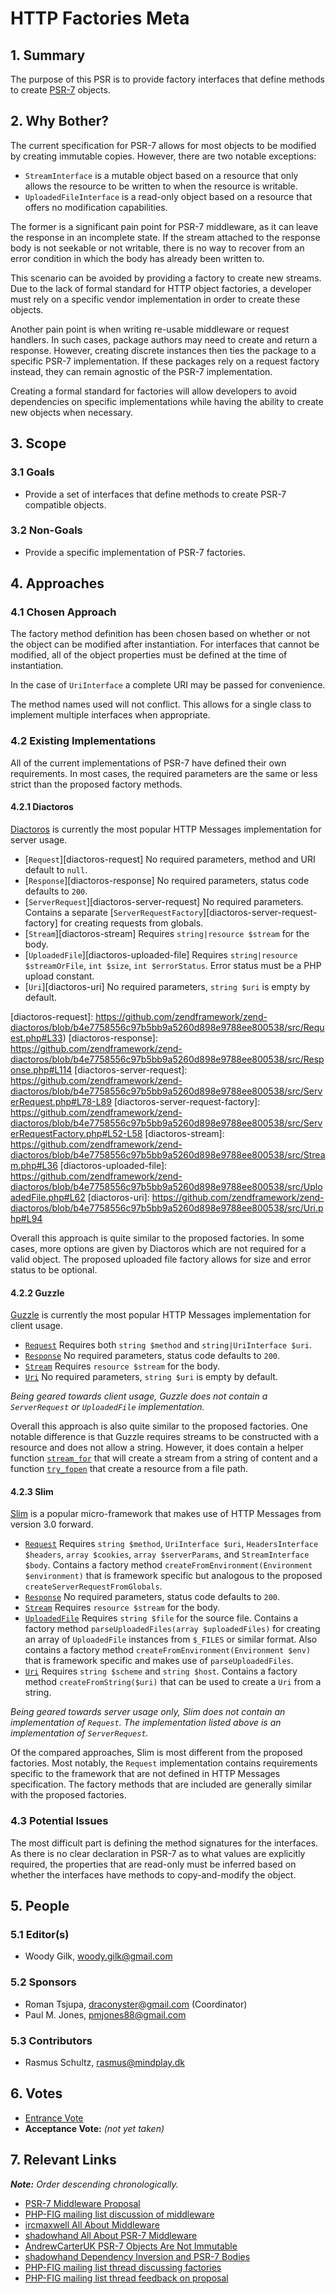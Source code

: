 HTTP Factories Meta
===================

## 1. Summary

The purpose of this PSR is to provide factory interfaces that define methods to
create [PSR-7][psr7] objects.

[psr7]: https://www.php-fig.org/psr/psr-7/

## 2. Why Bother?

The current specification for PSR-7 allows for most objects to be modified by
creating immutable copies. However, there are two notable exceptions:

* `StreamInterface` is a mutable object based on a resource that only allows
  the resource to be written to when the resource is writable.
* `UploadedFileInterface` is a read-only object based on a resource that offers
  no modification capabilities.

The former is a significant pain point for PSR-7 middleware, as it can leave
the response in an incomplete state. If the stream attached to the response body
is not seekable or not writable, there is no way to recover from an error
condition in which the body has already been written to.

This scenario can be avoided by providing a factory to create new streams. Due to
the lack of formal standard for HTTP object factories, a developer must rely on
a specific vendor implementation in order to create these objects.

Another pain point is when writing re-usable middleware or request handlers. In
such cases, package authors may need to create and return a response. However,
creating discrete instances then ties the package to a specific PSR-7
implementation. If these packages rely on a request factory instead, they can
remain agnostic of the PSR-7 implementation.

Creating a formal standard for factories will allow developers to avoid
dependencies on specific implementations while having the ability to create new
objects when necessary.

## 3. Scope

### 3.1 Goals

* Provide a set of interfaces that define methods to create PSR-7 compatible objects.

### 3.2 Non-Goals

* Provide a specific implementation of PSR-7 factories.

## 4. Approaches

### 4.1 Chosen Approach

The factory method definition has been chosen based on whether or not the object
can be modified after instantiation. For interfaces that cannot be modified, all
of the object properties must be defined at the time of instantiation.

In the case of `UriInterface` a complete URI may be passed for convenience.

The method names used will not conflict. This allows for a single class to
implement multiple interfaces when appropriate.

### 4.2 Existing Implementations

All of the current implementations of PSR-7 have defined their own requirements.
In most cases, the required parameters are the same or less strict than the proposed
factory methods.

#### 4.2.1 Diactoros

[Diactoros][zend-diactoros] is currently the most popular HTTP Messages implementation for
server usage.

- [`Request`][diactoros-request] No required parameters, method and URI default to `null`.
- [`Response`][diactoros-response] No required parameters, status code defaults to `200`.
- [`ServerRequest`][diactoros-server-request] No required parameters. Contains a separate
  [`ServerRequestFactory`][diactoros-server-request-factory] for creating requests from globals.
- [`Stream`][diactoros-stream] Requires `string|resource $stream` for the body.
- [`UploadedFile`][diactoros-uploaded-file] Requires `string|resource $streamOrFile`, `int $size`,
  `int $errorStatus`. Error status must be a PHP upload constant.
- [`Uri`][diactoros-uri] No required parameters, `string $uri` is empty by default.

[zend-diactoros]: https://docs.zendframework.com/zend-diactoros/
[diactoros-request]: https://github.com/zendframework/zend-diactoros/blob/b4e7758556c97b5bb9a5260d898e9788ee800538/src/Request.php#L33)
[diactoros-response]: https://github.com/zendframework/zend-diactoros/blob/b4e7758556c97b5bb9a5260d898e9788ee800538/src/Response.php#L114
[diactoros-server-request]: https://github.com/zendframework/zend-diactoros/blob/b4e7758556c97b5bb9a5260d898e9788ee800538/src/ServerRequest.php#L78-L89
[diactoros-server-request-factory]: https://github.com/zendframework/zend-diactoros/blob/b4e7758556c97b5bb9a5260d898e9788ee800538/src/ServerRequestFactory.php#L52-L58
[diactoros-stream]: https://github.com/zendframework/zend-diactoros/blob/b4e7758556c97b5bb9a5260d898e9788ee800538/src/Stream.php#L36
[diactoros-uploaded-file]: https://github.com/zendframework/zend-diactoros/blob/b4e7758556c97b5bb9a5260d898e9788ee800538/src/UploadedFile.php#L62
[diactoros-uri]: https://github.com/zendframework/zend-diactoros/blob/b4e7758556c97b5bb9a5260d898e9788ee800538/src/Uri.php#L94

Overall this approach is quite similar to the proposed factories. In some cases,
more options are given by Diactoros which are not required for a valid object.
The proposed uploaded file factory allows for size and error status to be optional.

#### 4.2.2 Guzzle

[Guzzle][guzzle] is currently the most popular HTTP Messages implementation for client usage.

- [`Request`][guzzle-request] Requires both `string $method` and `string|UriInterface $uri`.
- [`Response`][guzzle-response] No required parameters, status code defaults to `200`.
- [`Stream`][guzzle-stream] Requires `resource $stream` for the body.
- [`Uri`][guzzle-uri] No required parameters, `string $uri` is empty by default.

_Being geared towards client usage, Guzzle does not contain a `ServerRequest` or
`UploadedFile` implementation._

[guzzle]: https://github.com/guzzle/psr7
[guzzle-request]: https://github.com/guzzle/psr7/blob/58828615f7bb87013ce6365e9b1baa08580c7fc8/src/Request.php#L32-L38
[guzzle-response]: https://github.com/guzzle/psr7/blob/58828615f7bb87013ce6365e9b1baa08580c7fc8/src/Response.php#L88-L94
[guzzle-stream]: https://github.com/guzzle/psr7/blob/58828615f7bb87013ce6365e9b1baa08580c7fc8/src/Stream.php#L51
[guzzle-uri]: https://github.com/guzzle/psr7/blob/58828615f7bb87013ce6365e9b1baa08580c7fc8/src/Uri.php#L48

Overall this approach is also quite similar to the proposed factories. One notable
difference is that Guzzle requires streams to be constructed with a resource and
does not allow a string. However, it does contain a helper function [`stream_for`][guzzle-stream-for]
that will create a stream from a string of content and a function [`try_fopen`][guzzle-try-fopen]
that create a resource from a file path.

[guzzle-stream-for]: https://github.com/guzzle/psr7/blob/58828615f7bb87013ce6365e9b1baa08580c7fc8/src/functions.php#L78
[guzzle-try-fopen]: https://github.com/guzzle/psr7/blob/58828615f7bb87013ce6365e9b1baa08580c7fc8/src/functions.php#L295

#### 4.2.3 Slim

[Slim][slim] is a popular micro-framework that makes use of HTTP Messages from version
3.0 forward.

- [`Request`][slim-request] Requires `string $method`, `UriInterface $uri`,
  `HeadersInterface $headers`, `array $cookies`, `array $serverParams`, and
  `StreamInterface $body`. Contains a factory method `createFromEnvironment(Environment $environment)`
  that is framework specific but analogous to the proposed `createServerRequestFromGlobals`.
- [`Response`][slim-response] No required parameters, status code defaults to `200`.
- [`Stream`][slim-stream] Requires `resource $stream` for the body.
- [`UploadedFile`][slim-uploaded-file] Requires `string $file` for the source file.
  Contains a factory method `parseUploadedFiles(array $uploadedFiles)` for creating
  an array of `UploadedFile` instances from `$_FILES` or similar format. Also contains
  a factory method `createFromEnvironment(Environment $env)` that is framework specific
  and makes use of `parseUploadedFiles`.
- [`Uri`][slim-uri] Requires `string $scheme` and `string $host`. Contains a factory
  method `createFromString($uri)` that can be used to create a `Uri` from a string.

_Being geared towards server usage only, Slim does not contain an implementation
of `Request`. The implementation listed above is an implementation of `ServerRequest`._

[slim]: https://www.slimframework.com/
[slim-request]: https://github.com/slimphp/Slim/blob/30cfe3c07dac28ec1129c0577e64b90ba11a54c4/Slim/Http/Request.php#L170-L178
[slim-response]: https://github.com/slimphp/Slim/blob/30cfe3c07dac28ec1129c0577e64b90ba11a54c4/Slim/Http/Response.php#L123
[slim-stream]: https://github.com/slimphp/Slim/blob/30cfe3c07dac28ec1129c0577e64b90ba11a54c4/Slim/Http/Stream.php#L96
[slim-uploaded-file]: https://github.com/slimphp/Slim/blob/30cfe3c07dac28ec1129c0577e64b90ba11a54c4/Slim/Http/UploadedFile.php#L151
[slim-uri]: https://github.com/slimphp/Slim/blob/30cfe3c07dac28ec1129c0577e64b90ba11a54c4/Slim/Http/Uri.php#L112-L121

Of the compared approaches, Slim is most different from the proposed factories.
Most notably, the `Request` implementation contains requirements specific
to the framework that are not defined in HTTP Messages specification. The factory
methods that are included are generally similar with the proposed factories.

### 4.3 Potential Issues

The most difficult part is defining the method signatures for the interfaces.
As there is no clear declaration in PSR-7 as to what values are explicitly
required, the properties that are read-only must be inferred based on whether
the interfaces have methods to copy-and-modify the object.

## 5. People

### 5.1 Editor(s)

* Woody Gilk, <woody.gilk@gmail.com>

### 5.2 Sponsors

* Roman Tsjupa, <draconyster@gmail.com> (Coordinator)
* Paul M. Jones, <pmjones88@gmail.com>

### 5.3 Contributors

* Rasmus Schultz, <rasmus@mindplay.dk>

## 6. Votes

* [Entrance Vote](https://groups.google.com/forum/#!topic/php-fig/6rZPZ8VglIM)
* **Acceptance Vote:** _(not yet taken)_

## 7. Relevant Links

_**Note:** Order descending chronologically._

* [PSR-7 Middleware Proposal](https://github.com/php-fig/fig-standards/pull/755)
* [PHP-FIG mailing list discussion of middleware](https://groups.google.com/forum/#!topic/php-fig/vTtGxdIuBX8)
* [ircmaxwell All About Middleware](http://blog.ircmaxell.com/2016/05/all-about-middleware.html)
* [shadowhand All About PSR-7 Middleware](http://shadowhand.me/all-about-psr-7-middleware/)
* [AndrewCarterUK PSR-7 Objects Are Not Immutable](http://andrewcarteruk.github.io/programming/2016/05/22/psr-7-is-not-immutable.html)
* [shadowhand Dependency Inversion and PSR-7 Bodies](http://shadowhand.me/dependency-inversion-and-psr-7-bodies/)
* [PHP-FIG mailing list thread discussing factories](https://groups.google.com/d/msg/php-fig/G5pgQfQ9fpA/UWeM1gm1CwAJ)
* [PHP-FIG mailing list thread feedback on proposal](https://groups.google.com/d/msg/php-fig/piRtB2Z-AZs/8UIwY1RtDgAJ)
